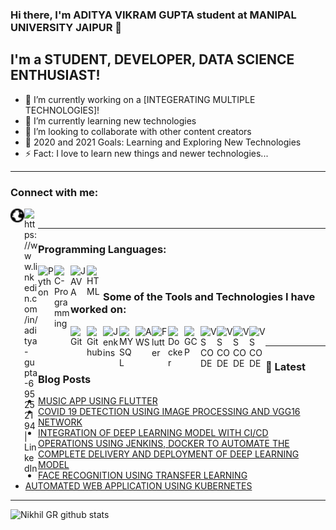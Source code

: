 ### Hi there, I'm ADITYA VIKRAM GUPTA student at MANIPAL UNIVERSITY JAIPUR   👋

## I'm a STUDENT, DEVELOPER, DATA SCIENCE ENTHUSIAST!
- 🔭 I’m currently working on a [INTEGERATING MULTIPLE TECHNOLOGIES]!
- 🌱 I’m currently learning new technologies 
- 👯 I’m looking to collaborate with other content creators
- 🥅 2020 and 2021 Goals: Learning  and Exploring New Technologies
- ⚡ Fact: I love to learn new things and newer technologies...

---

### Connect with me:

[<img align="left" alt="https://bit.ly/36Ffkw7" width="22px" src="https://raw.githubusercontent.com/iconic/open-iconic/master/svg/globe.svg" />][website]
[<img align="left" alt="https://www.linkedin.com/in/aditya-gupta-695252194 | LinkedIn" width="22px" src="https://cdn.jsdelivr.net/npm/simple-icons@v3/icons/linkedin.svg" />][linkedin]

<br />

---

### Programming Languages:

<img align="left" alt="Python" width="26px" src="https://img.icons8.com/color/48/000000/python.png" />
<img align="left" alt="C-Programming" width="26px" src="https://img.icons8.com/color/48/000000/c-programming.png" />
<img align="left" alt="JAVA" width="26px" src="https://img.icons8.com/color/48/000000/java-coffee-cup-logo.png" />
<img align="left" alt="HTML" width="26px" src="https://img.icons8.com/color/48/000000/html-5.png" />

<br />

### Some of the Tools and Technologies I have worked on:

<img align="left" alt="Git" width="26px" src="https://img.icons8.com/color/48/000000/git.png" />
<img align="left" alt="Github" width="26px" src="https://img.icons8.com/fluent/48/000000/github.png" />
<img align="left" alt="Jenkins" width="26px" src="https://img.icons8.com/color/48/000000/jenkins.png" />
<img align="left" alt="MYSQL" width="26px" src="https://img.icons8.com/ios-filled/48/000000/mysql-logo.png" />
<img align="left" alt="AWS" width="26px" src="https://img.icons8.com/color/48/000000/amazon-web-services.png" />
<img align="left" alt="Flutter" width="26px" src="https://img.icons8.com/color/48/000000/flutter.png" />
<img align="left" alt="Docker" width="26px" src="https://img.icons8.com/color/48/000000/docker.png" />
<img align="left" alt="GCP" width="26px" src="https://img.icons8.com/color/48/000000/google-cloud-platform.png" />
<img align="left" alt="VS CODE" width="26px" src="https://img.icons8.com/fluent/48/000000/visual-studio-code-2019.png" />
<img align="left" alt="VS CODE" width="26px" src="https://img.icons8.com/color/48/000000/azure-1.png" />
<img align="left" alt="VS CODE" width="26px" src="https://img.icons8.com/color/48/000000/firebase.png" />
<img align="left" alt="VS CODE" width="26px" src="https://img.icons8.com/bubbles/50/000000/react.png" />
<br/>

---

### 📕 Latest Blog Posts

- [MUSIC APP USING FLUTTER](https://www.linkedin.com/pulse/flutter-music-playervideo-player-aditya-gupta)
- [COVID 19 DETECTION USING IMAGE PROCESSING AND VGG16 NETWORK](https://www.linkedin.com/pulse/covid-19-detection-using-image-processing-vgg16-network-aditya-gupta)
- [INTEGRATION OF DEEP LEARNING MODEL WITH CI/CD OPERATIONS USING JENKINS, DOCKER TO AUTOMATE THE COMPLETE DELIVERY AND DEPLOYMENT OF DEEP LEARNING MODEL](https://www.linkedin.com/pulse/integrating-deep-learning-model-cicd-operations-using-aditya-gupta)
- [FACE RECOGNITION USING TRANSFER LEARNING](https://www.linkedin.com/pulse/face-recognition-aditya-gupta)
- [AUTOMATED WEB APPLICATION USING KUBERNETES](https://www.linkedin.com/pulse/deploying-wordpress-usind-aws-rds-kubernates-aditya-gupta)

---

[website]: https://sites.google.com/view/adityvgupta/home
[linkedin]: https://www.linkedin.com/in/aditya-gupta-695252194


![Nikhil GR github stats](https://github-readme-stats.vercel.app/api?username=guptaadi123&count_private=true&show_icons=true&theme=radical)
